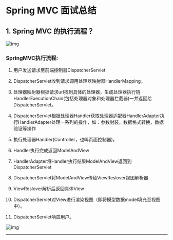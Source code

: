 # Spring MVC 面试总结

## 1. Spring MVC 的执行流程？

![img](https://upload-images.jianshu.io/upload_images/5220087-3c0f59d3c39a12dd.png?imageMogr2/auto-orient/strip|imageView2/2/w/1002/format/webp)

### **SpringMVC执行流程:**

1. 用户发送请求至前端控制器DispatcherServlet

2. DispatcherServlet收到请求调用处理器映射器HandlerMapping。

3. 处理器映射器根据请求url找到具体的处理器，生成处理器执行链HandlerExecutionChain(包括处理器对象和处理器拦截器)一并返回给DispatcherServlet。

4. DispatcherServlet根据处理器Handler获取处理器适配器HandlerAdapter执行HandlerAdapter处理一系列的操作，如：参数封装，数据格式转换，数据验证等操作

5. 执行处理器Handler(Controller，也叫页面控制器)。

6. Handler执行完成返回ModelAndView

7. HandlerAdapter将Handler执行结果ModelAndView返回到DispatcherServlet

8. DispatcherServlet将ModelAndView传给ViewReslover视图解析器

9. ViewReslover解析后返回具体View

10. DispatcherServlet对View进行渲染视图（即将模型数据model填充至视图中）。

11. DispatcherServlet响应用户。

    

![img](https://upload-images.jianshu.io/upload_images/5220087-d2a2c47dc335e91b.png?imageMogr2/auto-orient/strip|imageView2/2/w/864/format/webp)

------

